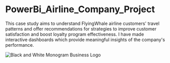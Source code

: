 # PowerBi_Airline_Company_Project
This case study aims to understand FlyingWhale airline customers' travel patterns and offer recommendations for strategies to improve customer satisfaction and boost loyalty program effectiveness. I have made interactive dashboards which provide meaningful insights of the company's performance.

![Black and White Monogram Business Logo](https://github.com/hina-ghani/PowerBi_Airline_Company_Project/assets/168838939/5f48f0ef-078b-4a28-80ae-ca85f56ecc96)
